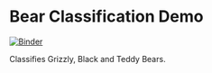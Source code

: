 # Bear Classification Demo
[![Binder](https://mybinder.org/badge_logo.svg)](https://mybinder.org/v2/gh/rud0812/BearClassDemo/HEAD?filepath=%2Fvoila%2Frender%2Fbear_class.ipynb)

Classifies Grizzly, Black and Teddy Bears.
